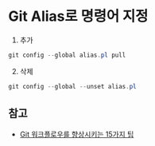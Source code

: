 # Git Alias로 명령어 지정

1. 추가

```powershell
git config --global alias.pl pull
```

2. 삭제

```powershell
git config --global --unset alias.pl
```

## 참고

- [Git 워크플로우를 향상시키는 15가지 팁](https://insight.infograb.net/blog/2020/10/13/15-tips-for-upgrading-git-workflow/)

